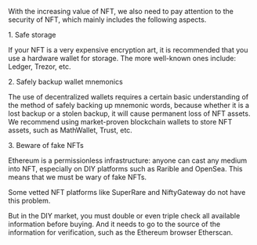 With the increasing value of NFT, we also need to pay attention to the security of NFT, which mainly includes the following aspects.

1\. Safe storage

If your NFT is a very expensive encryption art, it is recommended that you use a hardware wallet for storage. The more well-known ones include: Ledger, Trezor, etc.

2\. Safely backup wallet mnemonics

The use of decentralized wallets requires a certain basic understanding of the method of safely backing up mnemonic words, because whether it is a lost backup or a stolen backup, it will cause permanent loss of NFT assets. We recommend using market-proven blockchain wallets to store NFT assets, such as MathWallet, Trust, etc.

3\. Beware of fake NFTs

Ethereum is a permissionless infrastructure: anyone can cast any medium into NFT, especially on DIY platforms such as Rarible and OpenSea. This means that we must be wary of fake NFTs.

Some vetted NFT platforms like SuperRare and NiftyGateway do not have this problem.

But in the DIY market, you must double or even triple check all available information before buying. And it needs to go to the source of the information for verification, such as the Ethereum browser Etherscan.